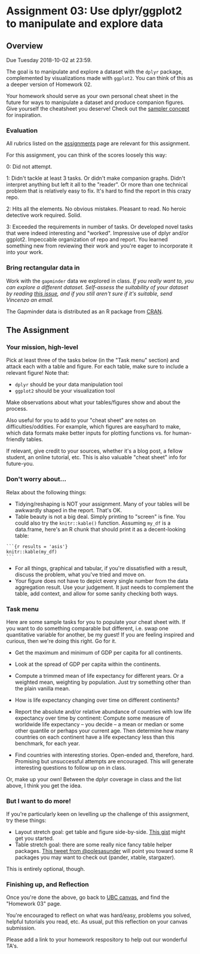 # Assignment 03: Use dplyr/ggplot2 to manipulate and explore data

## Overview

Due Tuesday 2018-10-02 at 23:59.

The goal is to manipulate and explore a dataset with the `dplyr` package, complemented by visualizations made with `ggplot2`. You can think of this as a deeper version of Homework 02.

Your homework should serve as your own personal cheat sheet in the future for ways to manipulate a dataset and produce companion figures. Give yourself the cheatsheet you deserve! Check out the [sampler concept](http://en.wikipedia.org/wiki/Sampler_(needlework)) for inspiration.

### Evaluation

All rubrics listed on the [assignments](http://stat545.com/Classroom/assignments/) page are relevant for this assignment.

For this assignment, you can think of the scores loosely this way:

0: Did not attempt.

1: Didn't tackle at least 3 tasks. Or didn't make companion graphs. Didn't interpret anything but left it all to the "reader". Or more than one technical problem that is relatively easy to fix. It's hard to find the report in this crazy repo.

2: Hits all the elements. No obvious mistakes. Pleasant to read. No heroic detective work required. Solid.

3: Exceeded the requirements in number of tasks. Or developed novel tasks that were indeed interesting and "worked". Impressive use of dplyr and/or ggplot2. Impeccable organization of repo and report. You learned something new from reviewing their work and you're eager to incorporate it into your work.


### Bring rectangular data in

Work with the `gapminder` data we explored in class. *If you really want to, you can explore a different dataset. Self-assess the suitability of your dataset by reading [this issue](https://github.com/STAT545-UBC/Discussion/issues/115), and if you still aren't sure if it's suitable, send Vincenzo an email.*

The Gapminder data is distributed as an R package from [CRAN](https://cran.r-project.org/web/packages/gapminder/index.html).

## The Assignment

### Your mission, high-level

Pick at least three of the tasks below (in the "Task menu" section) and attack each with a table and figure. For each table, make sure to include a relevant figure! Note that:

* `dplyr` should be your data manipulation tool
* `ggplot2` should be your visualization tool

Make observations about what your tables/figures show and about the process.

Also useful for you to add to your "cheat sheet" are notes on difficulties/oddities. For example, which figures are easy/hard to make, which data formats make better inputs for plotting functions vs. for human-friendly tables.

If relevant, give credit to your sources, whether it's a blog post, a fellow student, an online tutorial, etc. This is also valuable "cheat sheet" info for future-you.

### Don't worry about...

Relax about the following things:

* Tidying/reshaping is NOT your assignment. Many of your tables will be awkwardly shaped in the report. That's OK.
* Table beauty is not a big deal. Simply printing to "screen" is fine. You could also try the `knitr::kable()` function. Assuming `my_df` is a data.frame, here's an R chunk that should print it as a decent-looking table:

<pre><code>```{r results = 'asis'}
knitr::kable(my_df)
```</code></pre>

* For all things, graphical and tabular, if you're dissatisfied with a result, discuss the problem, what you've tried and move on.
* Your figure does not have to depict every single number from the data aggregation result. Use your judgement. It just needs to complement the table, add context, and allow for some sanity checking both ways.

### Task menu

Here are some sample tasks for you to populate your cheat sheet with. If you want to do something comparable but different, i.e. swap one quantitative variable for another, be my guest! If you are feeling inspired and curious, then we're doing this right. Go for it.

- Get the maximum and minimum of GDP per capita for all continents.

- Look at the spread of GDP per capita within the continents.

- Compute a trimmed mean of life expectancy for different years. Or a weighted mean, weighting by population. Just try something other than the plain vanilla mean.

- How is life expectancy changing over time on different continents?

- Report the absolute and/or relative abundance of countries with low life expectancy over time by continent: Compute some measure of worldwide life expectancy – you decide – a mean or median or some other quantile or perhaps your current age. Then determine how many countries on each continent have a life expectancy less than this benchmark, for each year.

- Find countries with interesting stories. Open-ended and, therefore, hard. Promising but unsuccessful attempts are encouraged. This will generate interesting questions to follow up on in class.

Or, make up your own! Between the dplyr coverage in class and the list above, I think you get the idea.

### But I want to do more!

If you're particularly keen on levelling up the challenge of this assignment, try these things:

- Layout stretch goal: get table and figure side-by-side. [This gist](https://gist.github.com/jennybc/e9e9aba6ba18c72cec26) might get you started.
- Table stretch goal: there are some really nice fancy table helper packages. [This tweet from \@polesasunder](https://twitter.com/polesasunder/status/464132152347475968) will point you toward some R packages you may want to check out (pander, xtable, stargazer).

This is entirely optional, though.

### Finishing up, and Reflection

Once you're done the above, go back to [UBC canvas](https://canvas.ubc.ca/), and find the "Homework 03" page.

You're encouraged to reflect on what was hard/easy, problems you solved, helpful tutorials you read, etc. As usual, put this reflection on your canvas submission.

Please add a link to your homework respository to help out our wonderful TA's.